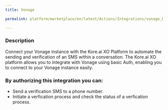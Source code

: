 ```yaml
---
title: Vonage

permalink: platform/marketplace/en/latest/Actions/Integrations/vonage_DESC

---
```


### Description

Connect your Vonage instance with the Kore.ai XO Platform to automate the sending and verification of an SMS within a conversation. 
The Kore.ai XO platform allows you to integrate with Vonage using basic Auth, enabling you to connect to your Vonage instance easily.

### By authorizing this integration you can:
- Send a verification SMS to a phone number.
- Initiate a verfication process and check the status of a verfication process.

